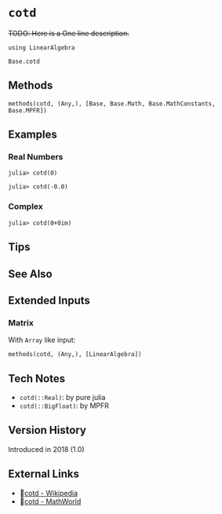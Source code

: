 # `cotd`

~~TODO: Here is a One line description.~~

```@setup repl_only
using LinearAlgebra
```
```@docs
Base.cotd
```


## Methods

```@repl
methods(cotd, (Any,), [Base, Base.Math, Base.MathConstants, Base.MPFR])
```


## Examples

### Real Numbers
```jldoctest
julia> cotd(0)

julia> cotd(-0.0)
```

### Complex
```jldoctest
julia> cotd(0+0im)
```

## Tips


## See Also



## Extended Inputs

### Matrix
With `Array` like input:
```@repl repl_only
methods(cotd, (Any,), [LinearAlgebra])
```


## Tech Notes

- `cotd(::Real)`: by pure julia
- `cotd(::BigFloat)`: by MPFR


## Version History

Introduced in 2018 (1.0)


## External Links
- 🔗[cotd - Wikipedia](https://en.wikipedia.org/wiki/ )
- 🔗[cotd - MathWorld](https://mathworld.wolfram.com/ )
